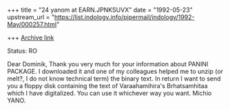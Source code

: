 +++
title = "24 yanom at EARN.JPNKSUVX"
date = "1992-05-23"
upstream_url = "https://list.indology.info/pipermail/indology/1992-May/000257.html"

+++
[Archive link](https://list.indology.info/pipermail/indology/1992-May/000257.html)

Status: RO

Dear Dominik, Thank you very much for your information
about PANINI PACKAGE.  I downloaded it and one of my
colleagues helped me to unzip (or melt?, I do not know
technical term) the binary text.  In return I want to
send you a floppy disk containing the text of
Varaahamihira's Brhatsamhitaa which I have digitalized.
You can use it whichever way you want.  Michio YANO.




